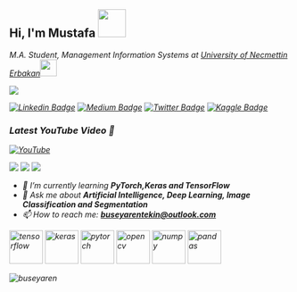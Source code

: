 <h2> Hi, I'm Mustafa <img src="https://media.giphy.com/media/mGcNjsfWAjY5AEZNw6/giphy.gif" width="50"></h2>

<em>M.A. Student, Management Information Systems at <a href="https://erbakan.edu.tr">University of Necmettin Erbakan</a><img src="https://media.giphy.com/media/fYSnHlufseco8Fh93Z/giphy.gif" width="30"></br>
<!--
Artificial Intelligence Specialist at <a href="https://www.simurgai.com">SimurgAI</a><img src="https://media.giphy.com/media/c4ucBxUdcYf0Np1oPo/giphy.gif" width="30"></em>
-->

![](https://komarev.com/ghpvc/?username=xeckot&color=dc143c&style=plastic?labelColor=dc143c)

[![Linkedin Badge](https://img.shields.io/badge/-buseyarentekin-blue?style=flat&logo=Linkedin&logoColor=white&link=https://www.linkedin.com/in/buseyarentekin/)](https://www.linkedin.com/in/buseyarentekin/)
[![Medium Badge](https://img.shields.io/badge/-@BuseYarenTekin-000000?style=flat&labelColor=000000&logo=Medium&link=https://medium.com/@_jessicalim)](https://medium.com/@buseyaren)
[![Twitter Badge](https://img.shields.io/badge/@BuseYarenTekin-1ca0f1?style=flat&labelColor=1ca0f1&logo=twitter&logoColor=white&link=https://twitter.com/BuseYarenTekin)](https://twitter.com/BuseYarenTekin)
[![Kaggle Badge](https://img.shields.io/badge/buseyarentekin-1ca0f1?style=flat&labelColor=1ca0f1&logo=kaggle&logoColor=white&link=https://kaggle.com/buseyarentekin)](https://kaggle.com/buseyarentekin)
### Latest YouTube Video 📢
<!-- YOUTUBE-VIDEO-LIST:START -->
[![YouTube](https://upload.wikimedia.org/wikipedia/commons/thumb/0/09/YouTube_full-color_icon_%282017%29.svg/71px-YouTube_full-color_icon_%282017%29.svg.png)](https://www.youtube.com/watch?v=9B3w16yy_Vg&t=423s)
<!-- YOUTUBE-VIDEO-LIST:END -->
![](https://img.shields.io/badge/%20Projects-12-brightgreen?labelColor=7D898B)
![](https://img.shields.io/badge/Awards%20%20-4-48D6FF?labelColor=7D898B)
![](https://img.shields.io/badge/Earned%20Certificates-27-AC6EFF?labelColor=7D898B)
- 🌱 I’m currently learning **PyTorch,Keras and TensorFlow**
- 💭 Ask me about **Artificial Intelligence, Deep Learning, Image Classification and Segmentation**
- 📫 How to reach me: **buseyarentekin@outlook.com**

<p align="left">
   <img src="https://www.vectorlogo.zone/logos/tensorflow/tensorflow-icon.svg" alt="tensorflow" width="60" height="60"/>
    <img src="https://upload.wikimedia.org/wikipedia/commons/c/c9/Keras_Logo.jpg" alt="keras" width="60" height="60"/>
  <img src="https://www.vectorlogo.zone/logos/pytorch/pytorch-icon.svg" alt="pytorch" width="60" height="60"/>
  <img src="https://www.vectorlogo.zone/logos/opencv/opencv-icon.svg" alt="opencv" width="60" height="60"/>
   <img src="https://www.vectorlogo.zone/logos/numpy/numpy-icon.svg" alt="numpy" width="60" height="60"/>
   <img src="https://github.com/simple-icons/simple-icons/blob/master/icons/pandas.svg" alt="pandas" width="60" height="60"/>
</p>
<p><img align="center" src="https://github-readme-stats.vercel.app/api?username=buseyaren&show_icons=true" alt="buseyaren" /></p>


